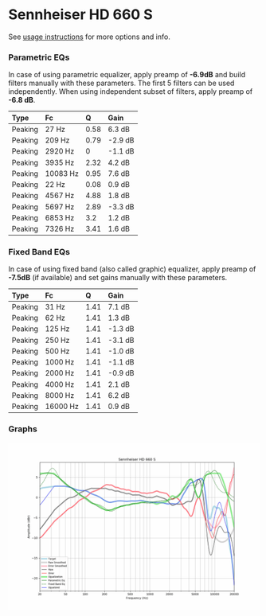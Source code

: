 # Sennheiser HD 660 S
See [usage instructions](https://github.com/jaakkopasanen/AutoEq#usage) for more options and info.

### Parametric EQs
In case of using parametric equalizer, apply preamp of **-6.9dB** and build filters manually
with these parameters. The first 5 filters can be used independently.
When using independent subset of filters, apply preamp of **-6.8 dB**.

| Type    | Fc       |    Q | Gain    |
|:--------|:---------|:-----|:--------|
| Peaking | 27 Hz    | 0.58 | 6.3 dB  |
| Peaking | 209 Hz   | 0.79 | -2.9 dB |
| Peaking | 2920 Hz  | 0    | -1.1 dB |
| Peaking | 3935 Hz  | 2.32 | 4.2 dB  |
| Peaking | 10083 Hz | 0.95 | 7.6 dB  |
| Peaking | 22 Hz    | 0.08 | 0.9 dB  |
| Peaking | 4567 Hz  | 4.88 | 1.8 dB  |
| Peaking | 5697 Hz  | 2.89 | -3.3 dB |
| Peaking | 6853 Hz  | 3.2  | 1.2 dB  |
| Peaking | 7326 Hz  | 3.41 | 1.6 dB  |

### Fixed Band EQs
In case of using fixed band (also called graphic) equalizer, apply preamp of **-7.5dB**
(if available) and set gains manually with these parameters.

| Type    | Fc       |    Q | Gain    |
|:--------|:---------|:-----|:--------|
| Peaking | 31 Hz    | 1.41 | 7.1 dB  |
| Peaking | 62 Hz    | 1.41 | 1.3 dB  |
| Peaking | 125 Hz   | 1.41 | -1.3 dB |
| Peaking | 250 Hz   | 1.41 | -3.1 dB |
| Peaking | 500 Hz   | 1.41 | -1.0 dB |
| Peaking | 1000 Hz  | 1.41 | -1.1 dB |
| Peaking | 2000 Hz  | 1.41 | -0.9 dB |
| Peaking | 4000 Hz  | 1.41 | 2.1 dB  |
| Peaking | 8000 Hz  | 1.41 | 6.2 dB  |
| Peaking | 16000 Hz | 1.41 | 0.9 dB  |

### Graphs
![](./Sennheiser%20HD%20660%20S.png)
